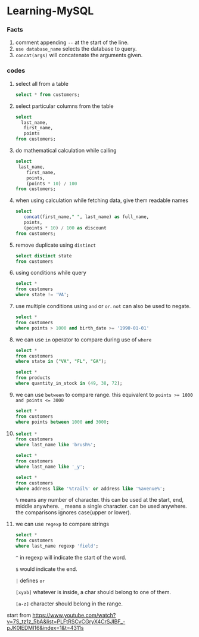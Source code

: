 # Learning-MySQL

### Facts

1. comment appending `--` at the start of the line.
2. `use database_name` selects the database to query.
3. `concat(args)` will concatenate the arguments given.

### codes

1. select all from a table
   ```SQL
   select * from customers;
   ```
2. select particular columns from the table
   ```SQL
   select
     last_name,
      first_name,
      points
   from customers;
   ```
3. do mathematical calculation while calling

   ```SQL
   select
   	last_name,
       first_name,
       points,
       (points * 10) / 100
   from customers;
   ```

4. when using calculation while fetching data, give them readable names

   ```SQL
   select
      concat(first_name," ", last_name) as full_name,
      points,
      (points * 10) / 100 as discount
   from customers;
   ```

5. remove duplicate using `distinct`

   ```SQL
   select distinct state
   from customers
   ```

6. using conditions while query

   ```SQL
   select *
   from customers
   where state != 'VA';
   ```

7. use multiple conditions using `and` or `or`. `not` can also be used to negate.

   ```SQL
   select *
   from customers
   where points > 1000 and birth_date >= '1990-01-01'
   ```

8. we can use `in` operator to compare during use of `where`

   ```SQL
   select *
   from customers
   where state in ("VA", "FL", "GA");

   select *
   from products
   where quantity_in_stock in (49, 38, 72);
   ```

9. we can use `between` to compare range. this equivalent to `points >= 1000 and points <= 3000`

   ```SQL
   select *
   from customers
   where points between 1000 and 3000;
   ```

10. ```SQL
    select *
    from customers
    where last_name like 'brush%';

    select *
    from customers
    where last_name like '_y';

    select *
    from customers
    where address like '%trail%' or address like '%avenue%';
    ```

    `%` means any number of character. this can be used at the start, end, middle anywhere.
    `_` means a single character. can be used anywhere. the comparisons ignores case(upper or lower).

11. we can use `regexp` to compare strings

    ```SQL
    select *
    from customers
    where last_name regexp 'field';
    ```

    `^` in regexp will indicate the start of the word.

    `$` would indicate the end.

    `|` defines `or`

    `[xyab]` whatever is inside, a char should belong to one of them.

    `[a-z]` character should belong in the range.

start from
https://www.youtube.com/watch?v=7S_tz1z_5bA&list=PLFtRSCvCGryX4CrSJlBF_-pJK0IEDMI16&index=1&t=4311s
